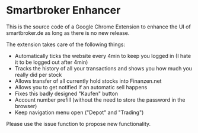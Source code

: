 # Smartbroker Enhancer

This is the source code of a Google Chrome Extension to enhance the UI of smartbroker.de as long as there is no new release.

The extension takes care of the following things:

- Automatically ticks the website every 4min to keep you logged in (I hate it to be logged out after 4min)
- Tracks the history of all your transactions and shows you how much you really did per stock
- Allows transfer of all currently hold stocks into Finanzen.net
- Allows you to get notified if an automatic sell happens
- Fixes this badly designed "Kaufen" button
- Account number prefill (without the need to store the password in the browser)
- Keep navigation menu open ("Depot" and "Trading")

Please use the issue function to propose new functionality.

